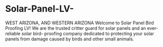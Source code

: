 # Solar-Panel-LV-
WEST ARIZONA, AND WESTERN ARIZONA Welcome to Solar Panel Bird Proofing LV! We are the trusted critter guard for solar panels and an ever-reliable solar bird- proofing company dedicated to protecting your solar panels from damage caused by birds and other small animals.
